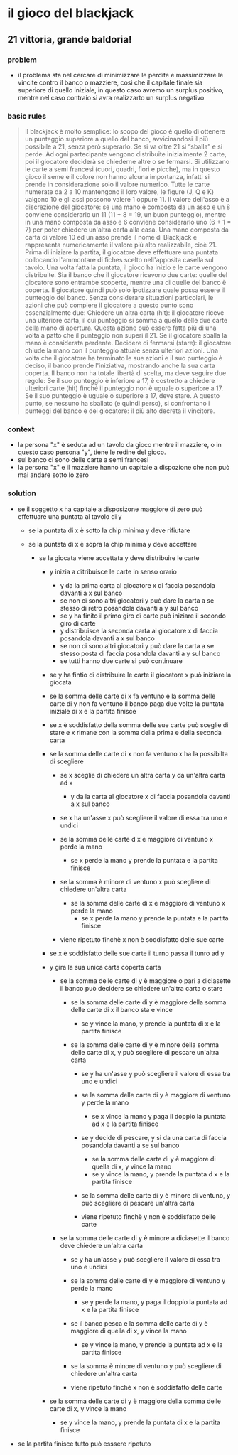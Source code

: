 #  il gioco del blackjack 

## 21 vittoria, grande baldoria! 
  ### problem
  - il problema sta nel cercare di minimizzare le perdite e massimizzare le vincite contro il banco o mazziere, così che il capitale finale sia superiore di quello iniziale, in questo caso avremo un surplus positivo, mentre nel caso contraio si avra realizzarto un surplus negativo

  ### basic rules
    
   > Il blackjack è molto semplice: lo scopo del gioco è quello di ottenere un punteggio superiore a quello del banco, avvicinandosi il più possibile a 21, senza però superarlo. Se si va oltre 21 si “sballa” e si perde. 
     Ad ogni partecipante vengono distribuite inizialmente 2 carte, poi il giocatore deciderà se chiederne altre o se fermarsi.
     Si utilizzano le carte a semi francesi (cuori, quadri, fiori e picche), ma in questo gioco il seme e il colore non hanno alcuna importanza, infatti si prende in considerazione solo il valore numerico.
     Tutte le carte numerate da 2 a 10 mantengono il loro valore, le figure (J, Q e K) valgono 10 e gli assi possono valere 1 oppure 11. Il valore dell'asso è a discrezione del giocatore: se una mano è composta da un asso e un 8 conviene considerarlo un 11 (11 + 8 = 19, un buon punteggio), mentre in una mano composta da asso e 6 conviene considerarlo uno (6 + 1 = 7) per poter chiedere un'altra carta alla casa.
     Una mano composta da carta di valore 10 ed un asso prende il nome di Blackjack e rappresenta numericamente il valore più alto realizzabile, cioè 21.
     Prima di iniziare la partita, il giocatore deve effettuare una puntata collocando l'ammontare di fiches scelto nell'apposita casella sul tavolo. Una volta fatta la puntata, il gioco ha inizio e le carte vengono distribuite.
     Sia il banco che il giocatore ricevono due carte: quelle del giocatore sono entrambe scoperte, mentre una di quelle del banco è coperta. Il giocatore quindi può solo ipotizzare quale possa essere il punteggio del banco.
     Senza considerare situazioni particolari, le azioni che può compiere il giocatore a questo punto sono essenzialmente due:
     Chiedere un'altra carta (hit): il giocatore riceve una ulteriore carta, il cui punteggio si somma a quello delle due carte della mano di apertura. Questa azione può essere fatta più di una volta a patto che il punteggio non superi il 21. Se il giocatore sballa la mano è considerata perdente.
     Decidere di fermarsi (stare): il giocatore chiude la mano con il punteggio attuale senza ulteriori azioni.
     Una volta che il giocatore ha terminato le sue azioni e il suo punteggio è deciso, il banco prende l'iniziativa, mostrando anche la sua carta coperta. Il banco non ha totale libertà di scelta, ma deve seguire due regole:
     Se il suo punteggio è inferiore a 17, è costretto a chiedere ulteriori carte (hit) finché il punteggio non è uguale o superiore a 17.
     Se il suo punteggio è uguale o superiore a 17, deve stare.
     A questo punto, se nessuno ha sballato (e quindi perso), si confrontano i punteggi del banco e del giocatore: il più alto decreta il vincitore.

  ### context 
  - la persona "x" è seduta ad un tavolo da gioco mentre il mazziere, o in questo caso persona "y", tiene le redine del gioco. 
  - sul banco ci sono delle carte a semi francesi 
  - la persona "x" e il mazziere hanno un capitale a dispozione che non può mai andare sotto lo zero

  ### solution
  - se il soggetto x ha capitale a disposizone maggiore di zero può effettuare una puntata al tavolo di y

    - se la puntata di x è sotto la chip minima y deve rifiutare

    - se la puntata di x è sopra la chip minima y deve accettare

      - se la giocata viene accettata y deve distribuire le carte

        - y inizia a ditribuisce le carte in senso orario  

          - y da la prima carta al giocatore x di faccia posandola davanti a x sul banco
          - se non ci sono altri giocatori y può dare la carta a se stesso di retro posandola davanti a y sul banco
          - se y ha finito il primo giro di carte può iniziare il secondo giro di carte
          - y distribuisce la seconda carta al giocatore x di faccia posandola davanti a x sul banco
          - se non ci sono altri giocatori y può dare la carta a se stesso posta di faccia posandola davanti a y sul banco
          - se tutti hanno due carte si può continuare

        - se y ha fintio di distribuire le carte il giocatore x può iniziare la giocata
       
        - se la somma delle carte di x fa ventuno e la somma delle carte di y non fa ventuno il banco paga due volte la puntata iniziale di x e la partita finisce

        - se x è soddisfatto della somma delle sue carte può sceglie di stare e x rimane con la somma della prima e della seconda carta

        - se la somma delle carte di x non fa ventuno x ha la possibilta di scegliere

          - se x sceglie di chiedere un altra carta y da un'altra carta ad x
            - y da la carta al giocatore x di faccia posandola davanti a x sul banco

          - se x ha un'asse x può scegliere il valore di essa tra uno e undici 

          - se la somma delle carte d x è maggiore di ventuno x perde la mano
            - se x perde la mano y prende la puntata e la partita finisce

          - se la somma è minore di ventuno x può scegliere di chiedere un'altra carta 
            - se la somma delle carte di x è maggiore di ventuno x perde la mano
              - se x perde la mano y prende la puntata e la partita finisce

          - viene ripetuto finchè x non è soddisfatto delle sue carte

        - se x è soddisfatto delle sue carte il turno passa il tunro ad y

        - y gira la sua unica carta coperta carta

          - se la somma delle carte di y è maggiore o pari a diciasette il banco può decidere se chiedere un'altra carta o stare

            - se la somma delle carte di y è maggiore della somma delle carte di x il banco sta e vince
              - se y vince la mano, y prende la puntata di x e la partita finisce

            - se la somma delle carte di y è minore della somma delle carte di x, y può scegliere di pescare un'altra carta
              
              - se y ha un'asse y può scegliere il valore di essa tra uno e undici 
              - se la somma delle carte di y è maggiore di ventuno y perde la mano
                - se x vince la mano y paga il doppio la puntata ad x e la partita finisce

              - se y decide di pescare, y si da una carta di faccia posandola davanti a se sul banco

                - se la somma delle carte di y è maggiore di quella di x, y vince la mano 
                - se y vince la mano, y prende la puntata d x e la partita finisce

              - se la somma delle carte di y è minore di ventuno, y può scegliere di pescare un'altra carta 
              - viene ripetuto finchè y non è soddisfatto delle carte  

          - se la somma delle carte di y è minore a diciasette il banco deve chiedere un'altra carta
              - se y ha un'asse y può scegliere il valore di essa tra uno e undici 

              - se la somma delle carte di y è maggiore di ventuno y perde la mano
                - se y perde la mano, y paga il doppio la puntata ad x e la partita finisce
                
              - se il banco pesca e la somma delle carte di y è maggiore di quella di x, y vince la mano
                - se y vince la mano, y prende la puntata ad x e la partita finisce

              - se la somma è minore di ventuno y può scegliere di chiedere un'altra carta 

              - viene ripetuto finchè x non è soddisfatto delle carte  

        - se la somma delle carte di y è maggiore della somma delle carte di x, y vince la mano
          - se y vince la mano, y prende la puntata di x e la partita finisce

- se la partita finisce tutto può esssere ripetuto



          


            


  
        
        
          
         




     
       
    
  



  




